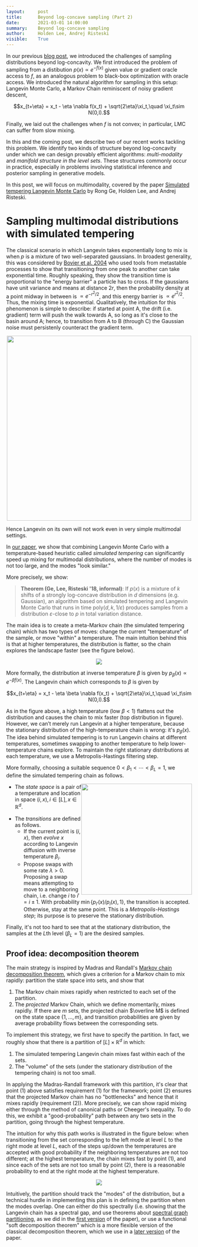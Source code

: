 ```yaml
---
layout:     post
title:      Beyond log-concave sampling (Part 2)
date:       2021-03-01 14:00:00
summary:    Beyond log-concave sampling
author:     Holden Lee, Andrej Risteski
visible:    True
---
```


In our previous [blog post](http://www.offconvex.org/2020/09/19/beyondlogconvavesampling), we introduced the challenges of sampling distributions beyond log-concavity. 
We first introduced the problem of sampling from a distibution $p(x) \propto e^{-f(x)}$ given value or gradient oracle access to $f$, as an analogous problem to black-box optimization with oracle access. We introduced the natural algorithm for sampling in this setup: Langevin Monte Carlo, a Markov Chain reminiscent of noisy gradient descent, 

$$x_{t+\eta} = x_t - \eta \nabla f(x_t) + \sqrt{2\eta}\xi_t,\quad \xi_t\sim N(0,I).$$

Finally, we laid out the challenges when $f$ is not convex; in particular, LMC can suffer from slow mixing.
  

In this and the coming post, we describe two of our recent works tackling this problem. We identify two kinds of structure beyond log-concavity under which we can design provably efficient algorithms:  *multi-modality* and *manifold structure in the level sets*. These structures commonly occur in practice, especially in problems involving statistical inference and posterior sampling in generative models. 

In this post, we will focus on multimodality, covered by the paper [Simulated tempering Langevin Monte Carlo](https://arxiv.org/abs/1812.00793) by Rong Ge, Holden Lee, and Andrej Risteski. 



# Sampling multimodal distributions with simulated tempering


The classical scenario in which Langevin takes exponentially long to mix is when $p$ is a mixture of two well-separated gaussians. In broadest generality, this was considered by [Bovier et al. 2004](http://www.ems-ph.org/journals/show_abstract.php?issn=1435-9855%20&vol=6&iss=4&rank=1) who used tools from metastable processes to show that transitioning from one peak to another can take exponential time. Roughly speaking, they show the transition time is proportional to the "energy barrier" a particle has to cross. If the gaussians have unit variance and means at distance $2r$, then the probability density at a point midway in between is $\propto e^{-r^2/2}$, and this energy barrier is $\propto e^{r^2/2}$. Thus, the mixing time is exponential. Qualitatively, the intuition for this phenomenon is simple to describe: if started at point A, the drift (i.e. gradient) term will push the walk towards A, so long as it's close to the basin around A; hence, to transition from A to B (through C) the Gaussian noise must persistenly counteract the gradient term.



<center>
<img src="http://www.andrew.cmu.edu/user/aristesk/animation_bovier.gif" width="500">
</center>

Hence Langevin on its own will not work even in very simple multimodal settings. 


In [our paper](https://arxiv.org/abs/1812.00793), we show that combining Langevin Monte Carlo with a temperature-based heuristic called *simulated tempering* can significantly speed up mixing for multimodal distributions, where the number of modes is not too large, and the modes "look similar."

More precisely, we show: 

> **Theorem (Ge, Lee, Risteski '18, informal)**: If $p(x)$ is a mixture of $k$ shifts of a strongly log-concave distribution in $d$ dimensions (e.g. Gaussian), an algorithm based on simulated tempering and Langevin Monte Carlo that runs in time poly($d,k, 1/\varepsilon$) produces samples from a distribution $\varepsilon$-close to $p$ in total variation distance.


The main idea is to create a meta-Markov chain (the simulated tempering chain) which has two types of moves: change the current "temperature" of the sample, or move "within" a temperature. The main intuition behind this is that at higher temperatures, the distribution is flatter, so the chain explores the landscape faster (see the figure below). 

<center> 
<img src="http://www.andrew.cmu.edu/user/aristesk/animation_tempering.gif">
</center>

More formally, the distribution at inverse temperature $\beta$ is given by $p_\beta(x) \propto e^{-\beta f(x)}$. The Langevin chain which corresponds to $\beta$ is given by

$$x_{t+\eta} = x_t - \eta \beta \nabla f(x_t) + \sqrt{2\eta}\xi_t,\quad \xi_t\sim N(0,I).$$

As in the figure above, a high temperature (low $\beta<1$) flattens out the distribution and causes the chain to mix faster (top distribution in figure). However, we can’t merely run Langevin at a higher temperature, because the stationary distribution of the high-temperature chain is wrong: it's $p_\beta(x)$. The idea behind simulated tempering is to run Langevin chains at different temperatures, sometimes swapping to another temperature to help lower-temperature chains explore. To maintain the right stationary distributions at each temperature, we use a Metropolis-Hastings filtering step.

More formally, choosing a suitable sequence $0< \beta_1< \cdots <\beta_L=1$, we define the simulated tempering chain as follows.

<img style="float: right;" src="http://holdenlee.github.io/pics/stl.png" width="300">

* The *state space* is a pair of a temperature and location in space $(i, x), i \in [L], x \in \mathbb{R}^d$.  
<!--$L$ copies of the state space (in our case $\mathbb R^d$), one copy for each temperature.--> 
* The *transitions* are defined as follows.
	* If the current point is $(i,x)$, then *evolve* $x$ according to Langevin diffusion with inverse temperature $\beta_i$.
    * Propose swaps with some rate $\lambda >0$. Proposing a swap means attempting to move to a neighboring chain, i.e. change $i$ to $i'=i\pm 1$. With probability $\min\{p_{i'}(x)/p_i(x), 1\}$, the transition is accepted. Otherwise, stay at the same point. This is a *Metropolis-Hastings step*; its purpose is to preserve the stationary distribution.

Finally, it's not too hard to see that at the stationary distribution, the samples at the $L$th level ($\beta_L=1$) are the desired samples.



## Proof idea: decomposition theorem

The main strategy is inspired by Madras and Randall's [Markov chain decomposition theorem](https://www.jstor.org/stable/2699896), which gives a criterion for a Markov chain to mix rapidly: partition the state space into sets, and show that 

1. The Markov chain mixes rapidly when restricted to each set of the partition.
2. The *projected* Markov Chain, which we define momentarily, mixes rapidly. If there are $m$ sets, the projected chain $\overline M$ is defined on the state space $\{1,\ldots, m\}$, and transition probabilities are given by average probability flows between the corresponding sets. 

To implement this strategy, we first have to specify the partition. In fact, we roughly show that there is a partition of $[L] \times \mathbb{R}^d$ in which: 

1. The simulated tempering Langevin chain mixes fast within each of the sets. 
2. The "volume" of the sets (under the stationary distribution of the tempering chain) is not too small.
<!-- [HL: alt.] There is no set at high temperature that has much larger volume at low temperature.
 -->

In applying the Madras-Randall framework with this partition, it's clear that point (1) above satisfies requirement (1) for the framework; point (2) ensures that the projected Markov chain has no "bottlenecks" and hence that it mixes rapidly (requirement (2)). More precisely, we can show rapid mixing either through the method of canonical paths or Cheeger's inequality. To do this, we exhibit a "good-probability" path between any two sets in the partition, going through the highest temperature. 

The intuition for why this path works is illustrated in the figure below: when transitioning from the set corresponding to the left mode at level $L$ to the right mode at level $L$, each of the steps up/down the temperatures are accepted with good probability if the neighboring temperatures are not too different; at the highest temperature, the chain mixes fast by point (1), and since each of the sets are not too small by point (2), there is a reasonable probability to end at the right mode at the highest temperature. 

<center>
<img src="http://www.andrew.cmu.edu/user/aristesk/animation_conductance.gif">
</center>

<!--(rework this picture?) This is a Markov chain with a small state space, so its spectral gap is easy to lower-bound (e.g., with Cheeger's inequality). The one thing we need to check is that there is no "bottleneck," i.e., one set in the partition that has low probability at high temperature and high probability at low temperature. -->

Intuitively, the partition should track the "modes" of the distribution, but a technical hurdle in implementing this plan is in defining the partition when the modes overlap. One can either do this spectrally (i.e. showing that the Langevin chain has a spectral gap, and use theorems about [spectral graph partitioning](https://arxiv.org/abs/1309.3223), as we did in the [first version](https://arxiv.org/abs/1710.02736) of the paper), or use a functional "soft decomposition theorem" which is a more flexible version of the classical decomposition theorem, which we use in a [later version](https://arxiv.org/abs/1812.00793) of the paper.

<!-- ![](http://holdenlee.github.io/pics/proj_chain.png)-->

